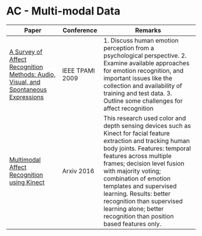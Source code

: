 # AC - Multi-modal Data
|Paper|Conference|Remarks
|--|--|--|
|[A Survey of Affect Recognition Methods: Audio, Visual, and Spontaneous Expressions](https://ibug.doc.ic.ac.uk/media/uploads/documents/PAMI-AVemotionSurvey-CAMERA.pdf)|IEEE TPAMI 2009|1. Discuss human emotion perception from a psychological perspective. 2. Examine available approaches for emotion recognition, and important issues like the collection and availability of training and test data. 3. Outline some challenges for affect recognition|
|[Multimodal Affect Recognition using Kinect](https://arxiv.org/pdf/1607.02652)|Arxiv 2016|This research used color and depth sensing devices such as Kinect for facial feature extraction and tracking human body joints. Features: temporal features across multiple frames; decision level fusion with majority voting; combination of emotion templates and supervised learning. Results: better recognition than supervised learning alone; better recognition than position based features only.|
<!--stackedit_data:
eyJoaXN0b3J5IjpbMTUxOTYxMTc0MywtMTI3MTIxMzUwMV19
-->